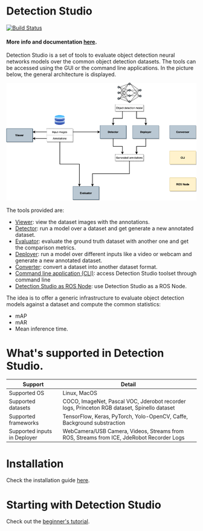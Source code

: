 # Detection Studio

[![Build Status](https://travis-ci.org/JdeRobot/DetectionSuite.svg?branch=master)](https://travis-ci.org/JdeRobot/DetectionSuite)

#### More info and documentation [here](https://jderobot.github.io/DetectionStudio/).

Detection Studio is a set of tools to evaluate object detection neural networks models over the common object detection datasets.
The tools can be accessed using the GUI or the command line applications. In the picture below, the general architecture is displayed.

![general_architecture](docs/assets/images/architecture.png)

The tools provided are:
* [Viewer](https://jderobot.github.io/DetectionStudio/functionality/viewer/): view the dataset images with the annotations.
* [Detector](https://jderobot.github.io/DetectionStudio/functionality/detector/): run a model over a dataset and get generate a new annotated dataset.
* [Evaluator](https://jderobot.github.io/DetectionStudio/functionality/evaluator/): evaluate the ground truth dataset with another one and get the comparison metrics.
* [Deployer](https://jderobot.github.io/DetectionStudio/functionality/deployer/): run a model over different inputs like a video or webcam and generate a new annotated dataset.
* [Converter](https://jderobot.github.io/DetectionStudio/functionality/converter/): convert a dataset into another dataset format.
* [Command line application (CLI)](https://jderobot.github.io/DetectionStudio/functionality/command_line_application/): access Detection Studio toolset through command line
* [Detection Studio as ROS Node](https://jderobot.github.io/DetectionStudio/functionality/ros_node/): use Detection Studio as a ROS Node.

The idea is to offer a generic infrastructure to evaluate object detection models against a dataset and compute the common statistics:
* mAP
* mAR
* Mean inference time.

# What's supported in Detection Studio.

| Support | Detail                                                  |
| ------ | ------------------------------------------------------------ |
| Supported OS  | Linux, MacOS                 |
| Supported datasets  | COCO, ImageNet, Pascal VOC, Jderobot recorder logs, Princeton RGB dataset, Spinello dataset |                |
| Supported frameworks   | TensorFlow, Keras, PyTorch, Yolo-OpenCV, Caffe, Background substraction  |
| Supported inputs in Deployer   | WebCamera/USB Camera, Videos, Streams from ROS, Streams from ICE, JdeRobot Recorder Logs |



# Installation

Check the installation guide [here](https://jderobot.github.io/DetectionStudio/installation/).

# Starting with Detection Studio
Check out the [beginner's tutorial](https://jderobot.github.io/DetectionStudio/resources/tutorial/).

